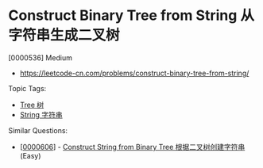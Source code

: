 # Construct Binary Tree from String 从字符串生成二叉树

[0000536] Medium

- https://leetcode-cn.com/problems/construct-binary-tree-from-string/

Topic Tags:

- [Tree 树](https://leetcode-cn.com/tag/tree/)
- [String 字符串](https://leetcode-cn.com/tag/string/)

Similar Questions:

- [[0000606](https://leetcode-cn.com/problems/construct-string-from-binary-tree/)] - [Construct String from Binary Tree 根据二叉树创建字符串](./0000606.construct-string-from-binary-tree.md) (Easy)
